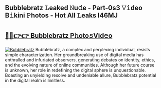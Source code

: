## Bubblebratz 𝙻eaked 𝙽u𝚍e - Part-0s3 𝚅𝚒deo B𝚒kini 𝙿hotos - Hot All 𝙻eaks l46MJ

# <h2><a href="http://ld0ikf.urlbe.top/?page=Bubblebratz">🔗🔗👉👉 Bubblebratz P𝚑oto𝚜Vid𝚎o</a></h2>

[![Bubblebratz](https://i.imgur.com/eBuTRDB.gif)](http://ld0ikf.urlbe.top/?page=Bubblebratz)
Bubblebratz, a complex and perplexing individual, resists simple characterization. Her groundbreaking use of digital media has enthralled and infuriated observers, generating debates on identity, ethics, and the evolving nature of online communities. Although her future course is unknown, her role in redefining the digital sphere is unquestionable. Boasting an unyielding resolve and undeniable allure, Bubblebratz potential in the digital realm is limitless.
